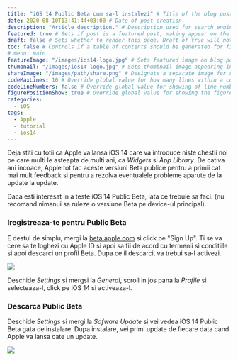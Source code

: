 ```yaml
---
title: "iOS 14 Public Beta cum sa-l instalezi" # Title of the blog post.
date: 2020-08-10T13:41:44+03:00 # Date of post creation.
description: "Article description." # Description used for search engine.
featured: true # Sets if post is a featured post, making appear on the home page side bar.
draft: false # Sets whether to render this page. Draft of true will not be rendered.
toc: false # Controls if a table of contents should be generated for first-level links automatically.
# menu: main
featureImage: "/images/ios14-logo.jpg" # Sets featured image on blog post.
thumbnail: "/images/ios14-logo.jpg" # Sets thumbnail image appearing inside card on homepage.
shareImage: "/images/path/share.png" # Designate a separate image for social media sharing.
codeMaxLines: 10 # Override global value for how many lines within a code block before auto-collapsing.
codeLineNumbers: false # Override global value for showing of line numbers within code block.
figurePositionShow: true # Override global value for showing the figure label.
categories:
  - iOS
tags:
  - Apple
  - tutorial
  - ios14
---
```


Deja stiti cu totii ca Apple va lansa iOS 14 care va introduce niste chestii noi pe care multi le asteapta de multi ani, ca _Widgets_ si _App Library_. De cativa ani incoace, Apple tot fac aceste versiuni Beta publice pentru a primii cat mai mult feedback si pentru a rezolva eventualele probleme aparute de la update la update.

Daca esti interesat in a teste iOS 14 Public Beta, iata ce trebuie sa faci. (nu recomand nimanui sa ruleze o versiune Beta pe device-ul principal).

### Iregistreaza-te pentru Public Beta
E destul de simplu, mergi la [beta.apple.com](https://beta.apple.com/) si click pe "Sign Up". Ti se va cere sa te loghezi cu Apple ID si apoi sa fii de acord cu termenii si conditiile si apoi descarci un profil Beta.
Dupa ce il descarci, va trebui sa-l activezi.

![](https://images.idgesg.net/images/article/2020/07/ios14-profile-100851245-large.jpg)

Deschide _Settings_ si mergsi la _General_, scroll in jos pana la _Profile_ si selecteaza-l, click pe iOS 14 si activeaza-l.

### Descarca Public Beta

Deschide _Settings_ si mergi la _Sofware Update_ si vei vedea iOS 14 Public Beta gata de instalare. Dupa instalare, vei primi update de fiecare data cand Apple va lansa cate un update.

![](https://images.idgesg.net/images/article/2020/07/ios14-beta2-100851246-medium.jpg)
